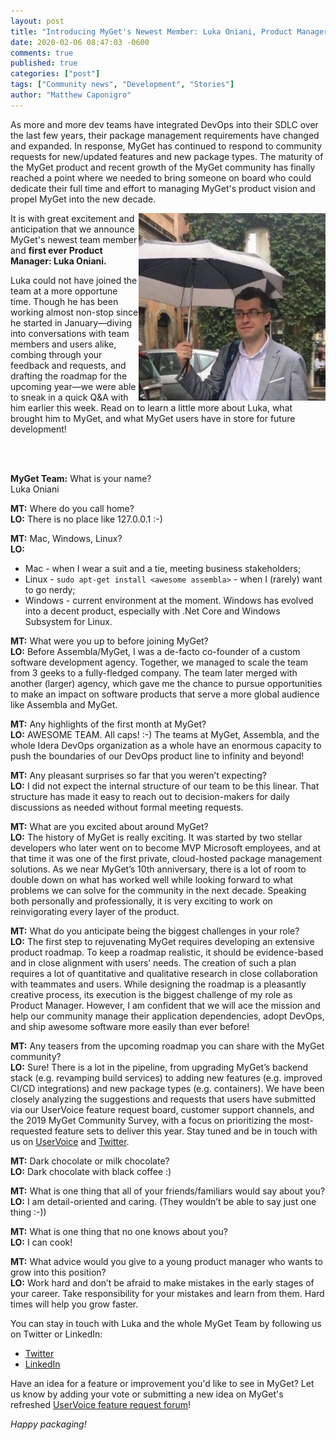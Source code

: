 ```yaml
---
layout: post
title: "Introducing MyGet's Newest Member: Luka Oniani, Product Manager"
date: 2020-02-06 08:47:03 -0600
comments: true
published: true
categories: ["post"]
tags: ["Community news", "Development", "Stories"]
author: "Matthew Caponigro"
---
```

As more and more dev teams have integrated DevOps into their SDLC over the last few years, their package management requirements have changed and expanded. In response, MyGet has continued to respond to community requests for new/updated features and new package types. The maturity of the MyGet product and recent growth of the MyGet community has finally reached a point where we needed to bring someone on board who could dedicate their full time and effort to managing MyGet's product vision and propel MyGet into the new decade.

<img src="/images/2020/luka-o.png" alt="Introducing Luka Oniani, MyGet Product Manager" align="right" style="max-height: 300px; max-width: 300px;" />

It is with great excitement and anticipation that we announce MyGet's newest team member and **first ever Product Manager: Luka Oniani.**

Luka could not have joined the team at a more opportune time. Though he has been working almost non-stop since he started in January—diving into conversations with team members and users alike, combing through your feedback and requests, and drafting the roadmap for the upcoming year—we were able to sneak in a quick Q&A with him earlier this week. Read on to learn a little more about Luka, what brought him to MyGet, and what MyGet users have in store for future development!

<br>
<br>

**MyGet Team:** What is your name?  
Luka Oniani

**MT:** Where do you call home?  
**LO:** There is no place like 127.0.0.1 :-) 

**MT:** Mac, Windows, Linux?  
**LO:**
- Mac - when I wear a suit and a tie, meeting business stakeholders;
- Linux - `sudo apt-get install <awesome assembla>` - when I (rarely) want to go nerdy;
- Windows - current environment at the moment. Windows has evolved into a decent product, especially with .Net Core and Windows Subsystem for Linux.

**MT:** What were you up to before joining MyGet?  
**LO:** Before Assembla/MyGet, I was a de-facto co-founder of a custom software development agency. Together, we managed to scale the team from 3 geeks to a fully-fledged company. The team later merged with another (larger) agency, which gave me the chance to pursue opportunities to make an impact on software products that serve a more global audience like Assembla and MyGet. 

**MT:** Any highlights of the first month at MyGet?  
**LO:** AWESOME TEAM. All caps! :-) The teams at MyGet, Assembla, and the whole Idera DevOps organization as a whole have an enormous capacity to push the boundaries of our DevOps product line to infinity and beyond!

**MT:** Any pleasant surprises so far that you weren’t expecting?  
**LO:** I did not expect the internal structure of our team to be this linear. That structure has made it easy to reach out to decision-makers for daily discussions as needed without formal meeting requests.

**MT:** What are you excited about around MyGet?  
**LO:** The history of MyGet is really exciting. It was started by two stellar developers who later went on to become MVP Microsoft employees, and at that time it was one of the first private, cloud-hosted package management solutions. As we near MyGet’s 10th anniversary, there is a lot of room to double down on what has worked well while looking forward to what problems we can solve for the community in the next decade. Speaking both personally and professionally, it is very exciting to work on reinvigorating every layer of the product.

**MT:** What do you anticipate being the biggest challenges in your role?  
**LO:** The first step to rejuvenating MyGet requires developing an extensive product roadmap. To keep a roadmap realistic, it should be evidence-based and in close alignment with users’ needs. The creation of such a plan requires a lot of quantitative and qualitative research in close collaboration with teammates and users. While designing the roadmap is a pleasantly creative process, its execution is the biggest challenge of my role as Product Manager. However, I am confident that we will ace the mission and help our community manage their application dependencies, adopt DevOps, and ship awesome software more easily than ever before!

**MT:** Any teasers from the upcoming roadmap you can share with the MyGet community?  
**LO:** Sure! There is a lot in the pipeline, from upgrading MyGet’s backend stack (e.g. revamping build services) to adding new features (e.g. improved CI/CD integrations) and new package types (e.g. containers). We have been closely analyzing the suggestions and requests that users have submitted via our UserVoice feature request board, customer support channels, and the 2019 MyGet Community Survey, with a focus on prioritizing the most-requested feature sets to deliver this year. Stay tuned and be in touch with us on [UserVoice](https://myget.uservoice.com/forums/135675-general/filters/top) and [Twitter](https://twitter.com/MyGetTeam). 

**MT:** Dark chocolate or milk chocolate?  
**LO:** Dark chocolate with black coffee :) 

**MT:** What is one thing that all of your friends/familiars would say about you?  
**LO:** I am detail-oriented and caring. (They wouldn’t be able to say just one thing :-))

**MT:** What is one thing that no one knows about you?  
**LO:** I can cook!

**MT:** What advice would you give to a young product manager who wants to grow into this position?  
**LO:** Work hard and don’t be afraid to make mistakes in the early stages of your career. Take responsibility for your mistakes and learn from them. Hard times will help you grow faster. 

You can stay in touch with Luka and the whole MyGet Team by following us on Twitter or LinkedIn:
- [Twitter](https://twitter.com/MyGetTeam)
- [LinkedIn](https://www.linkedin.com/company/myget/)

Have an idea for a feature or improvement you'd like to see in MyGet? Let us know by adding your vote or submitting a new idea on MyGet's refreshed [UserVoice feature request forum](https://myget.uservoice.com/forums/135675-general/filters/top)!

*Happy packaging!*
